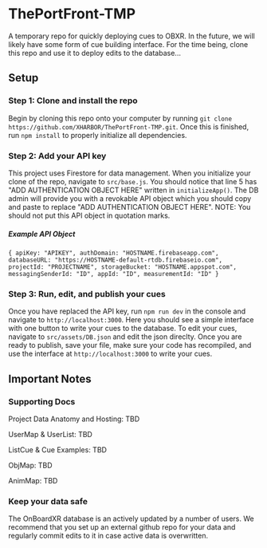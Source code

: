 # ThePortFront-TMP
A temporary repo for quickly deploying cues to OBXR. In the future, we will likely have some form of cue building interface. For the time being, clone this repo and use it to deploy edits to the database...

## Setup
### Step 1: Clone and install the repo
Begin by cloning this repo onto your computer by running `git clone https://github.com/XHARBOR/ThePortFront-TMP.git`. Once this is finished, run `npm install` to properly initialize all dependencies.

### Step 2: Add your API key
This project uses Firestore for data management. When you initialize your clone of the repo, navigate to `src/base.js`. You should notice that line 5 has "ADD AUTHENTICATION OBJECT HERE" written in `initializeApp()`. The DB admin will provide you with a revokable API object which you should copy and paste to replace "ADD AUTHENTICATION OBJECT HERE". NOTE: You should not put this API object in quotation marks.

##### Example API Object
`
{
    apiKey: "APIKEY",
    authDomain: "HOSTNAME.firebaseapp.com",
    databaseURL: "https://HOSTNAME-default-rtdb.firebaseio.com",
    projectId: "PROJECTNAME",
    storageBucket: "HOSTNAME.appspot.com",
    messagingSenderId: "ID",
    appId: "ID",
    measurementId: "ID"
}
`

### Step 3: Run, edit, and publish your cues
Once you have replaced the API key, run `npm run dev` in the console and navigate to `http://localhost:3000`. Here you should see a simple interface with one button to write your cues to the database. To edit your cues, navigate to `src/assets/DB.json` and edit the json direclty. Once you are ready to publish, save your file, make sure your code has recompiled, and use the interface at `http://localhost:3000` to write your cues.

## Important Notes
### Supporting Docs

Project Data Anatomy and Hosting: TBD

UserMap & UserList: TBD

ListCue & Cue Examples: TBD

ObjMap: TBD

AnimMap: TBD

### Keep your data safe
The OnBoardXR database is an actively updated by a number of users. We recommend that you set up an external github repo for your data and regularly commit edits to it in case active data is overwritten.
